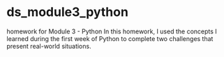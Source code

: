 # ds_module3_python
homework for Module 3 - Python
In this homework, I used the concepts I learned during the first week of Python to complete two challenges that present real-world situations. 
